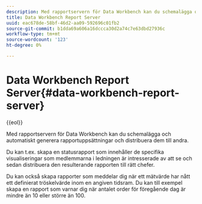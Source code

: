 ```yaml
---
description: Med rapportservern för Data Workbench kan du schemalägga och automatiskt generera rapportuppsättningar och distribuera dem till andra.
title: Data Workbench Report Server
uuid: eac678de-58bf-46d2-aa09-592696c01fb2
source-git-commit: b1dda69a606a16dccca30d2a74c7e63dbd27936c
workflow-type: tm+mt
source-wordcount: '123'
ht-degree: 0%

---
```



# Data Workbench Report Server{#data-workbench-report-server}

{{eol}}

Med rapportservern för Data Workbench kan du schemalägga och automatiskt generera rapportuppsättningar och distribuera dem till andra.

Du kan t.ex. skapa en statusrapport som innehåller de specifika visualiseringar som medlemmarna i ledningen är intresserade av att se och sedan distribuera den resulterande rapporten till rätt chefer.

Du kan också skapa rapporter som meddelar dig när ett mätvärde har nått ett definierat tröskelvärde inom en angiven tidsram. Du kan till exempel skapa en rapport som varnar dig när antalet order för föregående dag är mindre än 10 eller större än 100.
